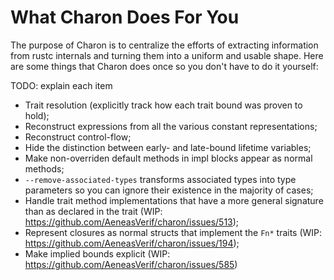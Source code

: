 # What Charon Does For You

The purpose of Charon is to centralize the efforts of extracting information from rustc internals
and turning them into a uniform and usable shape. Here are some things that Charon does once so you
don't have to do it yourself:

TODO: explain each item

- Trait resolution (explicitly track how each trait bound was proven to hold);
- Reconstruct expressions from all the various constant representations;
- Reconstruct control-flow;
- Hide the distinction between early- and late-bound lifetime variables;
- Make non-overriden default methods in impl blocks appear as normal methods;
- `--remove-associated-types` transforms associated types into type parameters so you can ignore
  their existence in the majority of cases;
- Handle trait method implementations that have a more general signature than as declared in the trait (WIP: https://github.com/AeneasVerif/charon/issues/513);
- Represent closures as normal structs that implement the `Fn*` traits (WIP: https://github.com/AeneasVerif/charon/issues/194);
- Make implied bounds explicit (WIP: https://github.com/AeneasVerif/charon/issues/585)
